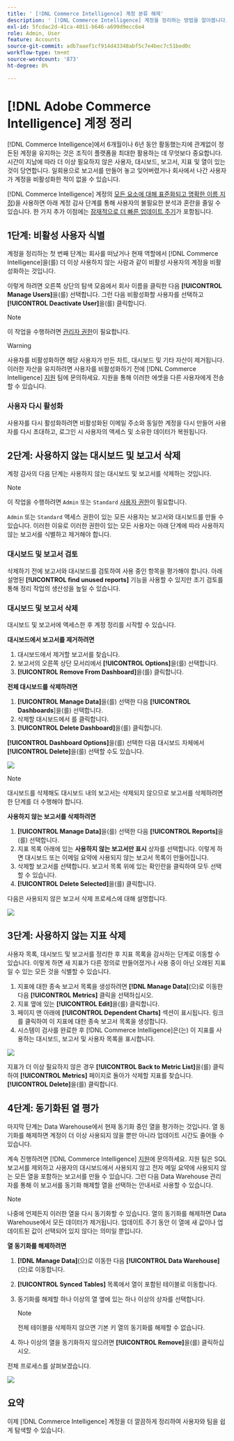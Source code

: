 ```yaml
---
title: ' [!DNL Commerce Intelligence] 계정 분류 해제'
description: ' [!DNL Commerce Intelligence] 계정을 정리하는 방법을 알아봅니다.'
exl-id: 5fcdac2d-41ca-4011-b646-a699d9ecc6e4
role: Admin, User
feature: Accounts
source-git-commit: adb7aaef1cf914d43348abf5c7e4bec7c51bed0c
workflow-type: tm+mt
source-wordcount: '873'
ht-degree: 0%

---
```


# [!DNL Adobe Commerce Intelligence] 계정 정리

[!DNL Commerce Intelligence]에서 6개월이나 6년 동안 활동했는지에 관계없이 정돈된 계정을 유지하는 것은 조직이 플랫폼을 최대한 활용하는 데 무엇보다 중요합니다. 시간이 지남에 따라 더 이상 필요하지 않은 사용자, 대시보드, 보고서, 지표 및 열이 있는 것이 당연합니다. 일회용으로 보고서를 만들어 놓고 잊어버렸거나 회사에서 나간 사용자가 계정을 비활성화한 적이 없을 수 있습니다.

[!DNL Commerce Intelligence] 계정의 [모든 요소에 대해 표준화되고 명확한 이름 지정](../best-practices/naming-elements.md))을 사용하면 아래 계정 감사 단계를 통해 사용자의 불필요한 분석과 혼란을 줄일 수 있습니다. 한 가지 추가 이점에는 [잠재적으로 더 빠른 업데이트 주기](../best-practices/reduce-update-cycle-time.md)가 포함됩니다.

## 1단계: 비활성 사용자 식별

계정을 정리하는 첫 번째 단계는 회사를 떠났거나 현재 역할에서 [!DNL Commerce Intelligence]을(를) 더 이상 사용하지 않는 사람과 같이 비활성 사용자의 계정을 비활성화하는 것입니다.

이렇게 하려면 오른쪽 상단의 탐색 모음에서 회사 이름을 클릭한 다음 **[!UICONTROL Manage Users]**&#x200B;을(를) 선택합니다. 그런 다음 비활성화할 사용자를 선택하고 **[!UICONTROL Deactivate User]**&#x200B;을(를) 클릭합니다.

>[!NOTE]
>
>이 작업을 수행하려면 [관리자 권한](../administrator/user-management/user-management.md)이 필요합니다.

>[!WARNING]
>
>사용자를 비활성화하면 해당 사용자가 만든 차트, 대시보드 및 기타 자산이 제거됩니다. 이러한 자산을 유지하려면 사용자를 비활성화하기 전에 [!DNL Commerce Intelligence] [지원](../guide-overview.md#Submitting-a-Support-Ticket) 팀에 문의하세요. 지원을 통해 이러한 에셋을 다른 사용자에게 전송할 수 있습니다.

### 사용자 다시 활성화

사용자를 다시 활성화하려면 비활성화된 이메일 주소와 동일한 계정을 다시 만들어 사용자를 다시 초대하고, 로그인 시 사용자의 액세스 및 소유한 데이터가 복원됩니다.

## 2단계: 사용하지 않는 대시보드 및 보고서 삭제

계정 감사의 다음 단계는 사용하지 않는 대시보드 및 보고서를 삭제하는 것입니다.

>[!NOTE]
>
>이 작업을 수행하려면 `Admin` 또는 `Standard` [사용자 권한](../administrator/user-management/user-management.md)이 필요합니다.

`Admin` 또는 `Standard` 액세스 권한이 있는 모든 사용자는 보고서와 대시보드를 만들 수 있습니다. 이러한 이유로 이러한 권한이 있는 모든 사용자는 아래 단계에 따라 사용하지 않는 보고서를 식별하고 제거해야 합니다.

### 대시보드 및 보고서 검토

삭제하기 전에 보고서와 대시보드를 검토하여 사용 중인 항목을 평가해야 합니다. 아래 설명된 **[!UICONTROL find unused reports]** 기능을 사용할 수 있지만 초기 검토를 통해 정리 작업의 생산성을 높일 수 있습니다.

### 대시보드 및 보고서 삭제

대시보드 및 보고서에 액세스한 후 계정 정리를 시작할 수 있습니다.

**대시보드에서 보고서를 제거하려면**

1. 대시보드에서 제거할 보고서를 찾습니다.
1. 보고서의 오른쪽 상단 모서리에서 **[!UICONTROL Options]**&#x200B;을(를) 선택합니다.
1. **[!UICONTROL Remove From Dashboard]**&#x200B;을(를) 클릭합니다.

**전체 대시보드를 삭제하려면**

1. **[!UICONTROL Manage Data]**&#x200B;을(를) 선택한 다음 **[!UICONTROL Dashboards**]을(를) 선택합니다.
1. 삭제할 대시보드에서 를 클릭합니다.
1. **[!UICONTROL Delete Dashboard]**&#x200B;을(를) 클릭합니다.

**[!UICONTROL Dashboard Options]**&#x200B;을(를) 선택한 다음 대시보드 자체에서 **[!UICONTROL Delete]**&#x200B;을(를) 선택할 수도 있습니다.

![](../../mbi/assets/Delete_from_dashboard.png)

>[!NOTE]
>
>대시보드를 삭제해도 대시보드 내의 보고서는 삭제되지 않으므로 보고서를 삭제하려면 한 단계를 더 수행해야 합니다.

**사용하지 않는 보고서를 삭제하려면**

1. **[!UICONTROL Manage Data]**&#x200B;을(를) 선택한 다음 **[!UICONTROL Reports]**&#x200B;을(를) 선택합니다.
1. 지표 목록 아래에 있는 **사용하지 않는 보고서만 표시** 상자를 선택합니다. 이렇게 하면 대시보드 또는 이메일 요약에 사용되지 않는 보고서 목록이 만들어집니다.
1. 삭제할 보고서를 선택합니다. 보고서 목록 위에 있는 확인란을 클릭하여 모두 선택할 수 있습니다.
1. **[!UICONTROL Delete Selected]**&#x200B;을(를) 클릭합니다.

다음은 사용되지 않은 보고서 삭제 프로세스에 대해 설명합니다.

![](../../mbi/assets/unused_reports.png)

## 3단계: 사용하지 않는 지표 삭제

사용자 목록, 대시보드 및 보고서를 정리한 후 지표 목록을 감사하는 단계로 이동할 수 있습니다. 이렇게 하면 새 지표가 다른 정의로 만들어졌거나 사용 중이 아닌 오래된 지표일 수 있는 모든 것을 식별할 수 있습니다.

1. 지표에 대한 종속 보고서 목록을 생성하려면 **[!DNL Manage Data]**(으)로 이동한 다음 **[!UICONTROL Metrics]** 클릭을 선택하십시오.
1. 지표 옆에 있는 **[!UICONTROL Edit]**&#x200B;을(를) 클릭합니다.
1. 페이지 맨 아래에 **[!UICONTROL Dependent Charts]** 섹션이 표시됩니다. 링크를 클릭하여 이 지표에 대한 종속 보고서 목록을 생성합니다.
1. 시스템이 검사를 완료한 후 [!DNL Commerce Intelligence]은(는) 이 지표를 사용하는 대시보드, 보고서 및 사용자 목록을 표시합니다.

![](../../mbi/assets/report_dependecies.png)

지표가 더 이상 필요하지 않은 경우 **[!UICONTROL Back to Metric List]**&#x200B;을(를) 클릭하여 **[!UICONTROL Metrics]** 페이지로 돌아가 삭제할 지표를 찾습니다. **[!UICONTROL Delete]**&#x200B;을(를) 클릭합니다.

## 4단계: 동기화된 열 평가

마지막 단계는 Data Warehouse에서 현재 동기화 중인 열을 평가하는 것입니다. 열 동기화를 해제하면 계정이 더 이상 사용되지 않을 뿐만 아니라 업데이트 시간도 줄어들 수 있습니다.

계속 진행하려면 [!DNL Commerce Intelligence] [지원](../guide-overview.md#Submitting-a-Support-Ticket)에 문의하세요. 지원 팀은 SQL 보고서를 제외하고 사용자의 대시보드에서 사용되지 않고 전자 메일 요약에 사용되지 않는 모든 열을 포함하는 보고서를 만들 수 있습니다. 그런 다음 Data Warehouse 관리자를 통해 이 보고서를 동기화 해제할 열을 선택하는 안내서로 사용할 수 있습니다.

>[!NOTE]
>
>나중에 언제든지 이러한 열을 다시 동기화할 수 있습니다. 열의 동기화를 해제하면 Data Warehouse에서 모든 데이터가 제거됩니다. 업데이트 주기 동안 이 열에 새 값이나 업데이트된 값이 선택되어 있지 않다는 의미일 뿐입니다.

**열 동기화를 해제하려면**

1. **[!DNL Manage Data]**(으)로 이동한 다음 **[!UICONTROL Data Warehouse]**(으)로 이동합니다.
1. **[!UICONTROL Synced Tables]** 목록에서 열이 포함된 테이블로 이동합니다.
1. 동기화를 해제할 하나 이상의 열 옆에 있는 하나 이상의 상자를 선택합니다.
   >[!NOTE]
   >
   >전체 테이블을 삭제하지 않으면 기본 키 열의 동기화를 해제할 수 없습니다.

1. 하나 이상의 열을 동기화하지 않으려면 **[!UICONTROL Remove]**&#x200B;을(를) 클릭하십시오.

전체 프로세스를 살펴보겠습니다.

![](../../mbi/assets/drop_column.png)

## 요약

이제 [!DNL Commerce Intelligence] 계정을 더 깔끔하게 정리하여 사용자와 팀을 쉽게 탐색할 수 있습니다.

